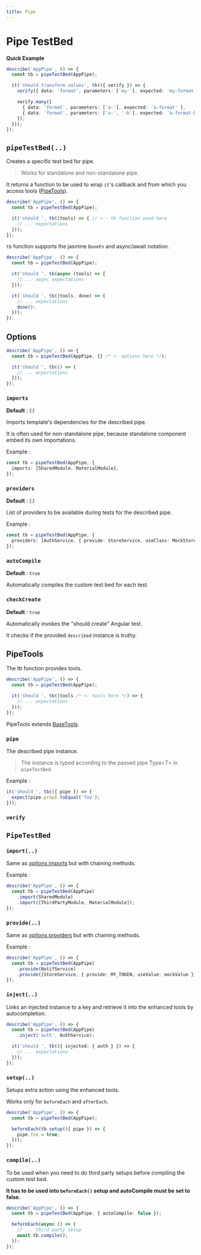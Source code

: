 ```yaml
---
title: Pipe
---
```


# Pipe TestBed

**Quick Example**

```ts
describe('AppPipe', () => {
  const tb = pipeTestBed(AppPipe);

  it('should transform values', tb(({ verify }) => {
    verify({ data: 'format', parameters: ['my-'], expected: 'my-format' });

    verify.many([
      { data: 'format', parameters: ['a-'], expected: 'a-format' },
      { data: 'format', parameters: ['a-', '-b'], expected: 'a-format-b' },
    ]);
  }));
});
```

## `pipeTestBed(..)`

Creates a specific test bed for pipe.

> Works for standalone and non-standalone pipe.

It returns a function to be used to wrap `it`'s callback and from which you access tools ([PipeTools](#pipetools)).

```ts
describe('AppPipe', () => {
  const tb = pipeTestBed(AppPipe);

  it('should ', tb((tools) => { // <-- tb function used here
    // ... expectations
  }));
});
```

`tb` function supports the jasmine `DoneFn` and async/await notation.

```ts
describe('AppPipe', () => {
  const tb = pipeTestBed(AppPipe);

  it('should ', tb(async (tools) => {
    // ... async expectations
  }));

  it('should ', tb((tools, done) => {
    // ... expectations
    done();
  }));
});
```

## Options

```ts
describe('AppPipe', () => {
  const tb = pipeTestBed(AppPipe, {} /* <- options here */);

  it('should ', tb(() => {
    // ... expectations
  }));
});
```

### `imports`

**Default** : `[]`

Imports template's dependencies for the described pipe.

It is often used for non-standalone pipe, because standalone component embed its own importations.

Example :

```ts
const tb = pipeTestBed(AppPipe, {
  imports: [SharedModule, MaterialModule],
});
```

### `providers`

**Default** : `[]`

List of providers to be available during tests for the described pipe.

Example :

```ts
const tb = pipeTestBed(AppPipe, {
  providers: [AuthService, { provide: StoreService, useClass: MockStoreService }],
});
```

### `autoCompile`

**Default** : `true`

Automatically compiles the custom test bed for each test.

### `checkCreate`

**Default** : `true`

Automatically invokes the "should create" Angular test.

It checks if the provided `described` instance is truthy.

## PipeTools

The tb function provides tools.

```ts
describe('AppPipe', () => {
  const tb = pipeTestBed(AppPipe);

  it('should ', tb((tools /* <- tools here */) => {
    // ... expectations
  }));
});
```

PipeTools extends [BaseTools](../common/base-tools).

### `pipe`

The described pipe instance.

> The instance is typed according to the passed pipe Type\<T\> in `pipeTestBed`.

Example :

```ts
it('should ', tb(({ pipe }) => {
  expect(pipe.prop).toEqual('foo');
}));
```

### `verify`



## `PipeTestBed`

### `import(..)`

Same as [options imports](#imports) but with chaining methods.

Example :

```ts
describe('AppPipe', () => {
  const tb = pipeTestBed(AppPipe)
    .import(SharedModule)
    .import([ThirdPartyModule, MaterialModule]);
});
```

### `provide(..)`

Same as [options providers](#providers) but with chaining methods.

Example :

```ts
describe('AppPipe', () => {
  const tb = pipeTestBed(AppPipe)
    .provide(NotifService)
    .provide([StoreService, { provide: MY_TOKEN, useValue: mockValue }]);
});
```

### `inject(..)`

Links an injected instance to a key and retrieve it into the enhanced tools by autocompletion.

```ts
describe('AppPipe', () => {
  const tb = pipeTestBed(AppPipe)
    .inject('auth', AuthService);

  it('should ', tb(({ injected: { auth } }) => {
    // ... expectations
  }));
});
```

### `setup(..)`

Setups extra action using the enhanced tools.

Works only for `beforeEach` and `afterEach`.

```ts
describe('AppPipe', () => {
  const tb = pipeTestBed(AppPipe);

  beforeEach(tb.setup(({ pipe }) => {
    pipe.foo = true;
  }));
});
```

### `compile(..)`

To be used when you need to do third party setups before compiling the custom test bed.

**It has to be used into `beforeEach()` setup and autoCompile must be set to false.**

```ts
describe('AppPipe', () => {
  const tb = pipeTestBed(AppPipe, { autoCompile: false });

  beforeEach(async () => {
    // ... third party setup
    await tb.compile();
  });
});
```
